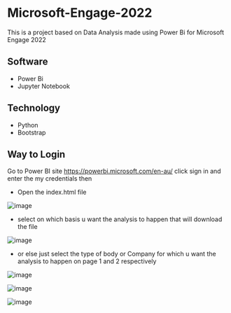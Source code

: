 # Microsoft-Engage-2022
This is a project based on Data Analysis made using Power Bi for Microsoft Engage 2022

## Software 
- Power Bi 
- Jupyter Notebook
## Technology 
- Python
- Bootstrap

## Way to Login
Go to Power BI site https://powerbi.microsoft.com/en-au/
click sign in and enter the my credentials then
- Open the index.html file

![image](https://user-images.githubusercontent.com/91279248/170867861-0bd8aa60-37d2-4ff5-b0f3-c4e988dc327e.png)

- select on which basis u want the analysis to happen that will download the file

![image](https://user-images.githubusercontent.com/91279248/170867905-3379e65d-a57d-4961-96e2-4ae5eec5870f.png)

- or else just select the type of body or Company for which u want the analysis to happen on page 1 and 2 respectively 

![image](https://user-images.githubusercontent.com/91279248/170868163-27f366e3-7027-45b5-850d-7be209e1c6aa.png)

![image](https://user-images.githubusercontent.com/91279248/170868143-67218c74-51c4-45e0-af5f-8a62a0f8bece.png)

![image](https://user-images.githubusercontent.com/91279248/170868251-b54909eb-33a6-4ae2-89bf-cc32730bfc53.png)
